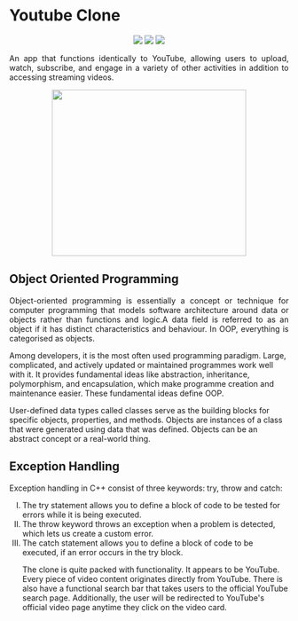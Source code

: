 <h1>Youtube Clone </h1>
 
<p align="center">
<img src="https://img.shields.io/badge/made%20by%20-Aarti-blue">
<img src="https://img.shields.io/badge/Clone-orange">
<img src="https://img.shields.io/badge/Youtube-API-brightgreen">
</p>

<p align="justify">
An app that functions identically to YouTube, allowing users to upload, watch, subscribe, and engage in a variety of other activities in addition to accessing streaming videos.
 </p>

 <p align="center">
  <img width="350" height="300"src="https://github.com/atumat/Youtube-Clone/assets/116307514/b973388e-b52e-4c58-8a7f-fab8c46f98c0.png">
</p>

<h2 >Object Oriented Programming </h2>
 <p align="justify">
 Object-oriented programming is essentially a concept or technique for computer programming that models software architecture around data or objects rather than functions and logic.A data field is referred to as an object if it has distinct characteristics and behaviour. In OOP, everything is categorised as objects.
</p>
<p>

Among developers, it is the most often used programming paradigm. Large, complicated, and actively updated or maintained programmes work well with it. It provides fundamental ideas like abstraction, inheritance, polymorphism, and encapsulation, which make programme creation and maintenance easier. These fundamental ideas define OOP.
  
</p>



User-defined data types called classes serve as the building blocks for specific objects, properties, and methods.
 Objects are instances of a class that were generated using data that was defined. Objects can be an abstract concept or a real-world thing. 


<h2> Exception Handling </h3>
<p> Exception handling in C++ consist of three keywords: try, throw and catch: <br> </p>
<ol type="I">
    <li> The try statement allows you to define a block of code to be tested for errors while it is being executed. </a></li>
    <li> The throw keyword throws an exception when a problem is detected, which lets us create a custom error. </a></li>
    <li> The catch statement allows you to define a block of code to be executed, if an error occurs in the try block. </a></li>

























The clone is quite packed with functionality. It appears to be YouTube. Every piece of video content originates directly from YouTube. There is also have a functional search bar that takes users to the official YouTube search page. Additionally, the user will be redirected to YouTube's official video page anytime they click on the video card.
